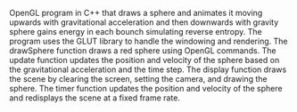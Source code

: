  OpenGL program in C++ that draws a sphere and animates it moving upwards with gravitational acceleration and then downwards with gravity
 sphere gains energy in each bounch simulating reverse entropy.
 The program uses the GLUT library to handle the windowing and rendering. The drawSphere function draws a red sphere using OpenGL commands. The update function updates the position and velocity of the sphere based on the gravitational acceleration and the time step. The display function draws the scene by clearing the screen, setting the camera, and drawing the sphere. The timer function updates the position and velocity of the sphere and redisplays the scene at a fixed frame rate.
